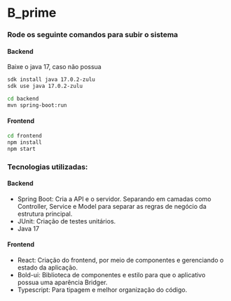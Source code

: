 # B_prime


### Rode os seguinte comandos para subir o sistema

#### Backend

Baixe o java 17, caso não possua

```bash
sdk install java 17.0.2-zulu
sdk use java 17.0.2-zulu
```

```bash
cd backend
mvn spring-boot:run
```

#### Frontend

```bash
cd frontend
npm install
npm start
```

### Tecnologias utilizadas:

#### Backend
- Spring Boot: Cria a API e o servidor. Separando em camadas como Controller, Service e Model para separar as regras de negócio da estrutura principal.
- JUnit: Criação de testes unitários.
- Java 17

#### Frontend
- React: Criação do frontend, por meio de componentes e gerenciando o estado da aplicação.
- Bold-ui: Biblioteca de componentes e estilo para que o aplicativo possua uma aparência Bridger.
- Typescript: Para tipagem e melhor organização do código.
